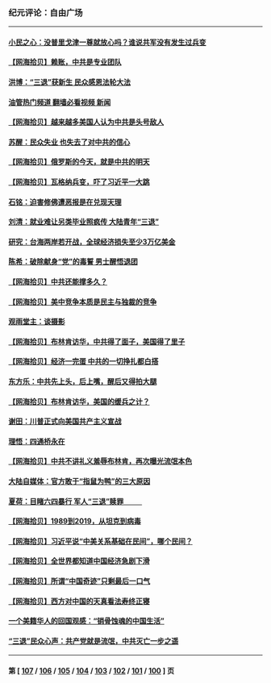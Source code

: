 ### 纪元评论：自由广场
---
#### [小民之心：没普里戈津一尊就放心吗？谁说共军没有发生过兵变](../../pages/nsc993/n14026246.md?07020330) 
#### [【网海拾贝】赖账，中共是专业团队](../../pages/nsc993/n14025929.md?07020330) 
#### [洪博：“三退”获新生 民众感恩法轮大法](../../pages/nsc993/n14024094.md?07020330) 
#### [油管热门频道 翻墙必看视频 新闻](ok?07020330)
#### [【网海拾贝】越来越多美国人认为中共是头号敌人](../../pages/nsc993/n14024091.md?07020330) 
#### [苏醒：民众失业 也失去了对中共的信心](../../pages/nsc993/n14024060.md?07020330) 
#### [【网海拾贝】俄罗斯的今天，就是中共的明天](../../pages/nsc993/n14023393.md?07020330) 
#### [【网海拾贝】瓦格纳兵变，吓了习近平一大跳](../../pages/nsc993/n14023012.md?07020330) 
#### [石铭：迫害修佛遭恶报是在兑现天理](../../pages/nsc993/n14022866.md?07020330) 
#### [刘清：就业难让另类毕业照疯传 大陆青年“三退”](../../pages/nsc993/n14022841.md?07020330) 
#### [研究：台海两岸若开战，全球经济损失至少3万亿美金](../../pages/nsc993/n14022824.md?07020330) 
#### [陈希：破除献身“党”的毒誓 男士醒悟退团](../../pages/nsc993/n14022289.md?07020330) 
#### [【网海拾贝】中共还能撑多久？](../../pages/nsc993/n14022287.md?07020330) 
#### [【网海拾贝】美中竞争本质是民主与独裁的竞争](../../pages/nsc993/n14022006.md?07020330) 
#### [观雨堂主：谈摄影](../../pages/nsc993/n14021981.md?07020330) 
#### [【网海拾贝】布林肯访华，中共得了面子，美国得了里子](../../pages/nsc993/n14021440.md?07020330) 
#### [【网海拾贝】经济一完蛋 中共的一切挣扎都白搭](../../pages/nsc993/n14021000.md?07020330) 
#### [东方乐：中共先上头，后上嘴，醒后又得拍大腿](../../pages/nsc993/n14021021.md?07020330) 
#### [【网海拾贝】布林肯访华，美国的缓兵之计？](../../pages/nsc993/n14020214.md?07020330) 
#### [谢田：川普正式向美国共产主义宣战](../../pages/nsc993/n14019485.md?07020330) 
#### [理悟：四通桥永在](../../pages/nsc993/n14019481.md?07020330) 
#### [【网海拾贝】中共不讲礼义羞辱布林肯，再次曝光流氓本色](../../pages/nsc993/n14019447.md?07020330) 
#### [大陆自媒体：官方敢于“指鼠为鸭”的三大原因](../../pages/nsc993/n14019433.md?07020330) 
#### [夏荷：目睹六四暴行 军人“三退”赎罪           ](../../pages/nsc993/n14018793.md?07020330) 
#### [【网海拾贝】1989到2019，从坦克到病毒](../../pages/nsc993/n14018767.md?07020330) 
#### [【网海拾贝】习近平说“中美关系基础在民间”，哪个民间？](../../pages/nsc993/n14018200.md?07020330) 
#### [【网海拾贝】全世界都知道中国经济急剧下滑](../../pages/nsc993/n14017985.md?07020330) 
#### [【网海拾贝】所谓“中国奇迹”只剩最后一口气](../../pages/nsc993/n14017268.md?07020330) 
#### [【网海拾贝】西方对中国的天真看法寿终正寝](../../pages/nsc993/n14016640.md?07020330) 
#### [一个美籍华人的回国观感：“销骨蚀魂的中国生活”](../../pages/nsc993/n14016665.md?07020330) 
#### [“三退”民众心声：共产党就是流氓，中共灭亡一步之遥](../../pages/nsc993/n14015858.md?07020330) 

---
#### 第 [ [107](./107.md?07020330) / [106](./106.md?07020330) / [105](./105.md?07020330) / [104](./104.md?07020330) / [103](./103.md?07020330) / [102](./102.md?07020330) / [101](./101.md?07020330) / [100](./100.md?07020330) ] 页
